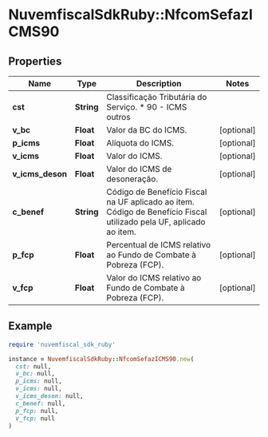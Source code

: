 # NuvemfiscalSdkRuby::NfcomSefazICMS90

## Properties

| Name | Type | Description | Notes |
| ---- | ---- | ----------- | ----- |
| **cst** | **String** | Classificação Tributária do Serviço.  * 90 - ICMS outros |  |
| **v_bc** | **Float** | Valor da BC do ICMS. | [optional] |
| **p_icms** | **Float** | Alíquota do ICMS. | [optional] |
| **v_icms** | **Float** | Valor do ICMS. | [optional] |
| **v_icms_deson** | **Float** | Valor do ICMS de desoneração. | [optional] |
| **c_benef** | **String** | Código de Benefício Fiscal na UF aplicado ao item.  Código de Benefício Fiscal utilizado pela UF, aplicado ao  item. | [optional] |
| **p_fcp** | **Float** | Percentual de ICMS relativo ao Fundo de Combate à Pobreza (FCP). | [optional] |
| **v_fcp** | **Float** | Valor do ICMS relativo ao Fundo de Combate à Pobreza (FCP). | [optional] |

## Example

```ruby
require 'nuvemfiscal_sdk_ruby'

instance = NuvemfiscalSdkRuby::NfcomSefazICMS90.new(
  cst: null,
  v_bc: null,
  p_icms: null,
  v_icms: null,
  v_icms_deson: null,
  c_benef: null,
  p_fcp: null,
  v_fcp: null
)
```

